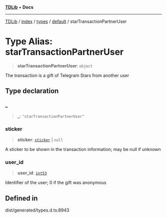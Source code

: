 [**TDLib**](../../../../../../README.md) • **Docs**

***

[TDLib](../../../../../../modules.md) / [index](../../../../../README.md) / [types](../../../README.md) / [default](../README.md) / starTransactionPartnerUser

# Type Alias: starTransactionPartnerUser

> **starTransactionPartnerUser**: `object`

The transaction is a gift of Telegram Stars from another user

## Type declaration

### \_

> **\_**: `"starTransactionPartnerUser"`

### sticker

> **sticker**: [`sticker`](sticker.md) \| `null`

A sticker to be shown in the transaction information; may be null if unknown

### user\_id

> **user\_id**: [`int53`](int53.md)

Identifier of the user; 0 if the gift was anonymous

## Defined in

dist/generated/types.d.ts:8943
